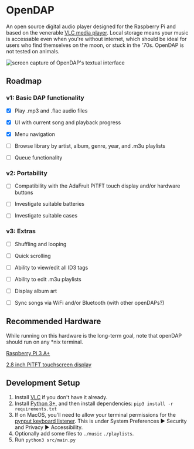 # OpenDAP
An open source digital audio player designed for the Raspberry Pi and based on the venerable [VLC media player](https://en.wikipedia.org/wiki/VLC_media_player). Local storage means your music is accessable even when you're without internet, which should be ideal for users who find themselves on the moon, or stuck in the '70s. OpenDAP is not tested on animals.

![screen capture of OpenDAP's textual interface](https://i.imgur.com/6k4LK09.png)

## Roadmap
### v1: Basic DAP functionality

- [x] Play .mp3 and .flac audio files

- [x] UI with current song and playback progress

- [x] Menu navigation

- [ ] Browse library by artist, album, genre, year, and .m3u playlists

- [ ] Queue functionality

### v2: Portability 

- [ ] Compatibility with the AdaFruit PiTFT touch display and/or hardware buttons

- [ ] Investigate suitable batteries

- [ ] Investigate suitable cases

### v3: Extras

- [ ] Shuffling and looping

- [ ] Quick scrolling

- [ ] Ability to view/edit all ID3 tags

- [ ] Ability to edit .m3u playlists

- [ ] Display album art

- [ ] Sync songs via WiFi and/or Bluetooth (with other openDAPs?)

## Recommended Hardware
While running on this hardware is the long-term goal, note that openDAP should run on any *nix terminal.

[Raspberry Pi 3 A+](https://www.adafruit.com/product/4027)

[2.8 inch PiTFT touchscreen display](https://www.adafruit.com/product/1601)

## Development Setup
1. Install [VLC](https://www.videolan.org/vlc/) if you don't have it already.
1. Install [Python 3+](https://www.python.org/), and then install dependencies:
`pip3 install -r requirements.txt`
1. If on MacOS, you'll need to allow your terminal permissions for the [pynput keyboard listener](https://pynput.readthedocs.io/en/latest/limitations.html#mac-osx). This is under System Preferences ▶ Security and Privacy ▶ Accessibility.
1. Optionally add some files to `./music` `./playlists`.
1. Run `python3 src/main.py`
